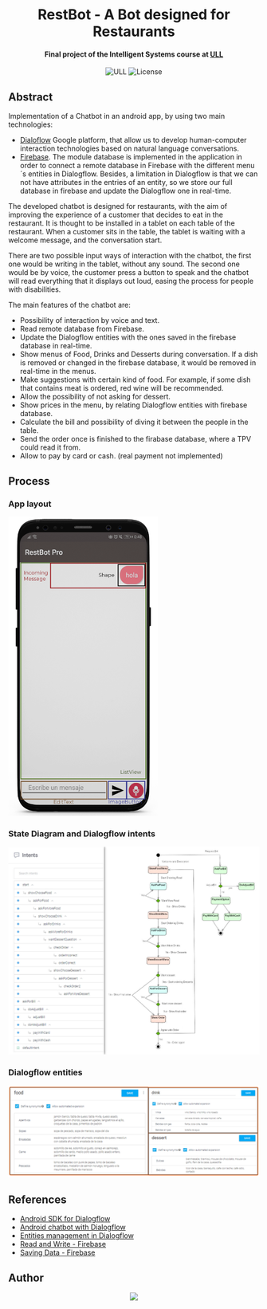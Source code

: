 <h1 align="center">RestBot - A Bot designed for Restaurants</h1>
<h4 align="center">Final project of the Intelligent Systems course at <a href="https://www.ull.es/">ULL</a></h4>

<p align="center">
  <img alt="ULL" src="https://img.shields.io/badge/University-La%20Laguna-%2354048c?style=flat-square" />  
  <img alt="License" src="https://img.shields.io/github/license/angeligareta/restbot?style=flat-square" />
</p>

## Abstract
Implementation of a Chatbot in an android app, by using two main technologies:
 - [Dialoflow](https://dialogflow.com/) Google platform, that allow us to develop human-computer interaction technologies based on natural language conversations.
 - [Firebase](https://firebase.google.com/). The module database is implemented in the application in order to connect a remote database in Firebase with the different menu´s entities in Dialogflow. Besides,
 a limitation in Dialogflow is that we can not have attributes in the entries of an entity, so we store our full database in firebase and update the Dialogflow one in real-time.

The developed chatbot is designed for restaurants, with the aim of improving the experience of a customer that decides to eat in the restaurant. It is thought to be installed in a tablet on each
table of the restaurant. When a customer sits in the table, the tablet is waiting with a welcome message, and the conversation start.

There are two possible input ways of interaction with the chatbot, the first one would be writing in the tablet, without any sound. The second one would be by voice, the customer press a button to speak
and the chatbot will read everything that it displays out loud, easing the process for people with disabilities.

The main features of the chatbot are:
  * Possibility of interaction by voice and text.
  * Read remote database from Firebase.
  * Update the Dialogflow entities with the ones saved in the firebase database in real-time.
  * Show menus of Food, Drinks and Desserts during conversation. If a dish is removed or changed in the firebase database, it would be removed in real-time in the menus.
  * Make suggestions with certain kind of food. For example, if some dish that contains meat is ordered, red wine will be recommended.
  * Allow the possibility of not asking for dessert.
  * Show prices in the menu, by relating Dialogflow entities with firebase database.
  * Calculate the bill and possibility of diving it between the people in the table.
  * Send the order once is finished to the firabase database, where a TPV could read it from.
  * Allow to pay by card or cash. (real payment not implemented)

## Process
### App layout
<kbd>
  <img width="300" height="600" src="res/android-layout-components.png">
</kbd>

### State Diagram and Dialogflow intents
<kbd>
  <img src="res/state_diagram.jpg">
</kbd>
<!-- ![State Diagram of RestBot](uml/state_diagram.jpg) -->

### Dialogflow entities
<kbd>
  <img src="res/entities-dialogflow.png">
</kbd>

## References
  - [Android SDK for Dialogflow](https://github.com/dialogflow/dialogflow-android-client)
  - [Android chatbot with Dialogflow](https://medium.com/@abhi007tyagi/android-chatbot-with-dialogflow-8c0dcc8d8018)
  - [Entities management in Dialogflow](https://dialogflow.com/docs/reference/agent/entities#put_entities_sample)
  - [Read and Write - Firebase](https://firebase.google.com/docs/database/android/read-and-write)
  - [Saving Data - Firebase](https://firebase.google.com/docs/database/admin/save-data)

## Author
<p align="center">
  <a href="https://angeligareta.com" alt="Angel Igareta" target="_blank">
    <img
      style="max-width: 420px"
      src="https://lh3.googleusercontent.com/d/1a8GtvbvSP-kPeUBbFue3xuYZIMffFvFW=w600"
    />
  </a>
</p>
